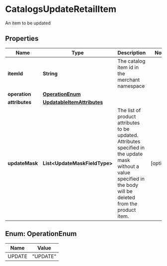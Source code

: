 

# CatalogsUpdateRetailItem

An item to be updated

## Properties

| Name | Type | Description | Notes |
|------------ | ------------- | ------------- | -------------|
|**itemId** | **String** | The catalog item id in the merchant namespace |  |
|**operation** | [**OperationEnum**](#OperationEnum) |  |  |
|**attributes** | [**UpdatableItemAttributes**](UpdatableItemAttributes.md) |  |  |
|**updateMask** | **List&lt;UpdateMaskFieldType&gt;** | The list of product attributes to be updated. Attributes specified in the update mask without a value specified in the body will be deleted from the product item. |  [optional] |



## Enum: OperationEnum

| Name | Value |
|---- | -----|
| UPDATE | &quot;UPDATE&quot; |




